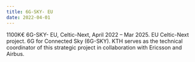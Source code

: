 ```yaml
---
title: 6G-SKY- EU
date: 2022-04-01
---
```


 1100K€ 6G-SKY- EU, Celtic-Next, April 2022 – Mar 2025. EU Celtic-Next project. 6G for Connected Sky (6G-SKY). KTH serves as the technical coordinator of this strategic project in collaboration with Ericsson and Airbus. 

<!--more-->


